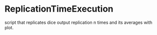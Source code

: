 # ReplicationTimeExecution
script that replicates dice output replication n times and its averages with plot.

